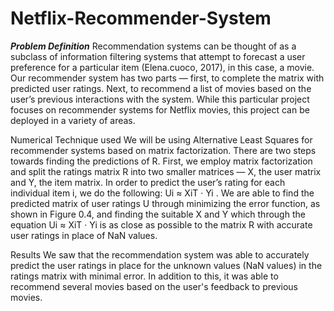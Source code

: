 # Netflix-Recommender-System

***Problem Definition***
Recommendation systems can be thought of as a subclass of information filtering systems that attempt to forecast a user preference for a particular item (Elena.cuoco, 2017), in this case, a movie. Our recommender system has two parts — first, to complete the matrix with predicted user ratings. Next, to recommend a list of movies based on the user’s previous interactions with the system. 
While this particular project focuses on recommender systems for Netflix movies, this project can be deployed in a variety of areas. 

Numerical Technique used
We will be using Alternative Least Squares for recommender systems based on matrix factorization. There are two steps towards finding the predictions of R. First, we employ matrix factorization and split the ratings matrix R into two smaller matrices — X, the user matrix and Y, the item matrix. In order to predict the user’s rating for each individual item i, we do the following: Ui ≈ XiT · Yi . We are able to find the predicted matrix of user ratings U through minimizing the error function, as shown in Figure 0.4, and finding the suitable X and Y which through the equation Ui ≈ XiT · Yi is as close as possible to the matrix R with accurate user ratings in place of NaN values.

Results
We saw that the recommendation system was able to accurately predict the user ratings in place for the unknown values (NaN values) in the ratings matrix with minimal error. In addition to this, it was able to recommend several movies based on the user's feedback to previous movies.
